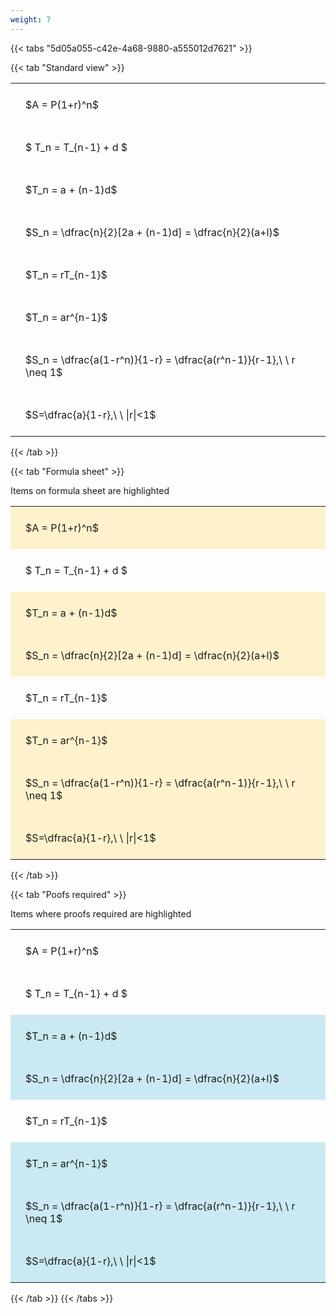 ```yaml
---
weight: 7
---
```


{{< tabs "5d05a055-c42e-4a68-9880-a555012d7621" >}}

{{< tab "Standard view" >}}

<style type="text/css">
#T_dad59 th.col_heading {
  text-align: left;
  font-size: 1em;
}
#T_dad59 td {
  text-align: left;
  font-size: 1em;
  padding: 1.5em;
}
</style>
<table id="T_dad59">
  <thead>
  </thead>
  <tbody>
    <tr>
      <td id="T_dad59_row0_col0" class="data row0 col0" >$A = P(1+r)^n$</td>
    </tr>
    <tr>
      <td id="T_dad59_row1_col0" class="data row1 col0" >$ T_n = T_{n-1} + d $</td>
    </tr>
    <tr>
      <td id="T_dad59_row2_col0" class="data row2 col0" >$T_n = a + (n-1)d$</td>
    </tr>
    <tr>
      <td id="T_dad59_row3_col0" class="data row3 col0" >$S_n = \dfrac{n}{2}[2a + (n-1)d] = \dfrac{n}{2}(a+l)$</td>
    </tr>
    <tr>
      <td id="T_dad59_row4_col0" class="data row4 col0" >$T_n = rT_{n-1}$</td>
    </tr>
    <tr>
      <td id="T_dad59_row5_col0" class="data row5 col0" >$T_n = ar^{n-1}$</td>
    </tr>
    <tr>
      <td id="T_dad59_row6_col0" class="data row6 col0" >$S_n = \dfrac{a(1-r^n)}{1-r} = \dfrac{a(r^n-1)}{r-1},\ \  r \neq 1$</td>
    </tr>
    <tr>
      <td id="T_dad59_row7_col0" class="data row7 col0" >$S=\dfrac{a}{1-r},\ \ |r|<1$</td>
    </tr>
  </tbody>
</table>
{{< /tab >}}

{{< tab "Formula sheet" >}}

Items on formula sheet are highlighted 
<br>
<style type="text/css">
#T_876da th.col_heading {
  text-align: left;
  font-size: 1em;
}
#T_876da td {
  text-align: left;
  font-size: 1em;
  padding: 1.5em;
}
#T_876da_row0_col0, #T_876da_row2_col0, #T_876da_row3_col0, #T_876da_row5_col0, #T_876da_row6_col0, #T_876da_row7_col0 {
  background-color: rgba(255,194,10, 0.2);
}
#T_876da_row1_col0, #T_876da_row4_col0 {
  background-color: rgba(0,0,0,0);
}
</style>
<table id="T_876da">
  <thead>
  </thead>
  <tbody>
    <tr>
      <td id="T_876da_row0_col0" class="data row0 col0" >$A = P(1+r)^n$</td>
    </tr>
    <tr>
      <td id="T_876da_row1_col0" class="data row1 col0" >$ T_n = T_{n-1} + d $</td>
    </tr>
    <tr>
      <td id="T_876da_row2_col0" class="data row2 col0" >$T_n = a + (n-1)d$</td>
    </tr>
    <tr>
      <td id="T_876da_row3_col0" class="data row3 col0" >$S_n = \dfrac{n}{2}[2a + (n-1)d] = \dfrac{n}{2}(a+l)$</td>
    </tr>
    <tr>
      <td id="T_876da_row4_col0" class="data row4 col0" >$T_n = rT_{n-1}$</td>
    </tr>
    <tr>
      <td id="T_876da_row5_col0" class="data row5 col0" >$T_n = ar^{n-1}$</td>
    </tr>
    <tr>
      <td id="T_876da_row6_col0" class="data row6 col0" >$S_n = \dfrac{a(1-r^n)}{1-r} = \dfrac{a(r^n-1)}{r-1},\ \  r \neq 1$</td>
    </tr>
    <tr>
      <td id="T_876da_row7_col0" class="data row7 col0" >$S=\dfrac{a}{1-r},\ \ |r|<1$</td>
    </tr>
  </tbody>
</table>
{{< /tab >}}

{{< tab "Poofs required" >}}

Items where proofs required are highlighted 
<br>
<style type="text/css">
#T_7622c th.col_heading {
  text-align: left;
  font-size: 1em;
}
#T_7622c td {
  text-align: left;
  font-size: 1em;
  padding: 1.5em;
}
#T_7622c_row0_col0, #T_7622c_row1_col0, #T_7622c_row4_col0 {
  background-color: rgba(0,0,0,0);
}
#T_7622c_row2_col0, #T_7622c_row3_col0, #T_7622c_row5_col0, #T_7622c_row6_col0, #T_7622c_row7_col0 {
  background-color: rgba(0,150,200, 0.2);
}
</style>
<table id="T_7622c">
  <thead>
  </thead>
  <tbody>
    <tr>
      <td id="T_7622c_row0_col0" class="data row0 col0" >$A = P(1+r)^n$</td>
    </tr>
    <tr>
      <td id="T_7622c_row1_col0" class="data row1 col0" >$ T_n = T_{n-1} + d $</td>
    </tr>
    <tr>
      <td id="T_7622c_row2_col0" class="data row2 col0" >$T_n = a + (n-1)d$</td>
    </tr>
    <tr>
      <td id="T_7622c_row3_col0" class="data row3 col0" >$S_n = \dfrac{n}{2}[2a + (n-1)d] = \dfrac{n}{2}(a+l)$</td>
    </tr>
    <tr>
      <td id="T_7622c_row4_col0" class="data row4 col0" >$T_n = rT_{n-1}$</td>
    </tr>
    <tr>
      <td id="T_7622c_row5_col0" class="data row5 col0" >$T_n = ar^{n-1}$</td>
    </tr>
    <tr>
      <td id="T_7622c_row6_col0" class="data row6 col0" >$S_n = \dfrac{a(1-r^n)}{1-r} = \dfrac{a(r^n-1)}{r-1},\ \  r \neq 1$</td>
    </tr>
    <tr>
      <td id="T_7622c_row7_col0" class="data row7 col0" >$S=\dfrac{a}{1-r},\ \ |r|<1$</td>
    </tr>
  </tbody>
</table>
{{< /tab >}}
{{< /tabs >}}